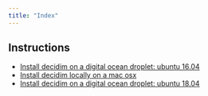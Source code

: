 ```yaml
---
title: "Index"
---
```


## Instructions

- [Install decidim on a digital ocean droplet: ubuntu 16.04](/doub1604.md)
- [Install decidim locally on a mac osx](/macosx.md)
- [Install decidim on a digital ocean droplet: ubuntu 18.04](/doub1804.md)

